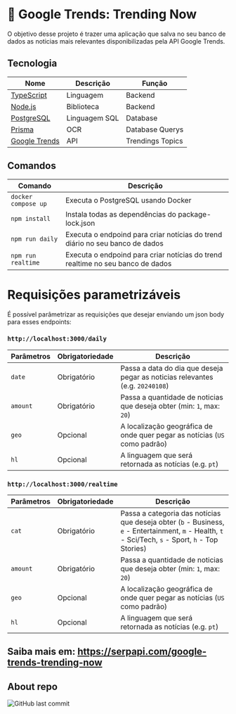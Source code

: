 # 📰 Google Trends: Trending Now
O objetivo desse projeto é trazer uma aplicação que salva no seu banco de dados as noticias mais relevantes disponibilizadas pela API Google Trends.
## Tecnologia
Nome | Descrição | Função
--- | --- | ---
[TypeScript](https://www.typescriptlang.org/) | Linguagem | Backend
[Node.js](https://nodejs.org/en) | Biblioteca | Backend
[PostgreSQL](https://www.postgresql.org/) | Linguagem SQL | Database
[Prisma](https://www.prisma.io/) | OCR | Database Querys
[Google Trends](https://serpapi.com/google-trends-api) | API | Trendings Topics

## Comandos
Comando | Descrição
--- | ---
`docker compose up` | Executa o PostgreSQL usando Docker
`npm install` | Instala todas as dependências do package-lock.json
`npm run daily` | Executa o endpoind para criar notícias do trend diário no seu banco de dados
`npm run realtime` | Executa o endpoind para criar notícias do trend realtime no seu banco de dados

# Requisições parametrizáveis
É possível parâmetrizar as requisições que desejar enviando um json body para esses endpoints:
### `http://localhost:3000/daily`
Parâmetros | Obrigatoriedade | Descrição
--- | --- | ---
`date` | Obrigatório | Passa a data do dia que deseja pegar as noticias relevantes (e.g. `20240108`)
`amount` | Obrigatório | Passa a quantidade de noticias que deseja obter (min: `1`, max: `20`)
`geo` | Opcional | A localização geográfica de onde quer pegar as notícias (`US` como padrão)
`hl` | Opcional | A linguagem que será retornada as notícias (e.g. `pt`)

### `http://localhost:3000/realtime`
Parâmetros | Obrigatoriedade | Descrição
--- | --- | ---
`cat` | Obrigatório | Passa a categoria das notícias que deseja obter (`b` - Business, `e` - Entertainment, `m` - Health, `t` - Sci/Tech, `s` - Sport, `h` - Top Stories)
`amount` | Obrigatório | Passa a quantidade de noticias que deseja obter (min: `1`, max: `20`)
`geo` | Opcional | A localização geográfica de onde quer pegar as notícias (`US` como padrão)
`hl` | Opcional | A linguagem que será retornada as notícias (e.g. `pt`)

## Saiba mais em: https://serpapi.com/google-trends-trending-now

## About repo
![GitHub last commit](https://img.shields.io/github/last-commit/lucasgianine/google-trending-now)
